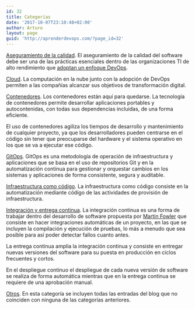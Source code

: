 ```yaml
---
id: 32
title: Categorías
date: '2017-10-07T23:10:48+02:00'
author: Arturo
layout: page
guid: 'http://aprenderdevops.com/?page_id=32'
---
```


[Aseguramiento de la calidad](https://aprenderdevops.com/category/aseguramiento-de-la-calidad/). El aseguramiento de la calidad del software debe ser una de las prácticas esenciales dentro de las organizaciones TI de alto rendimiento que [adoptan un enfoque DevOps](https://aprenderdevops.com/razones-para-adoptar-devops/).

[Cloud](https://aprenderdevops.com/category/cloud/). La computación en la nube junto con la adopción de DevOps permiten a las compañías alcanzar sus objetivos de transformación digital.

[Contenedores](https://aprenderdevops.com/category/contenedores/). Los contenedores están aquí para quedarse. La tecnología de contenedores permite desarrollar aplicaciones portables y autocontenidas, con todas sus dependencias incluidas, de una forma eficiente.

El uso de contenedores agiliza los tiempos de desarrollo y mantenimiento de cualquier proyecto, ya que los desarrolladores pueden centrarse en el código sin tener que preocuparse del hardware y el sistema operativo en los que se va a ejecutar ese código.

[GitOps](https://aprenderdevops.com/category/gitops/). GitOps es una metodología de operación de infraestructura y aplicaciones que se basa en el uso de repositorios Git y en la automatización continua para gestionar y orquestar cambios en los sistemas y aplicaciones de forma consistente, segura y auditable.

[Infraestructura como código](https://aprenderdevops.com/category/infraestructura-como-codigo/). La infraestructura como código consiste en la automatización mediante código de las actividades de provisión de infraestructura.

[Integración y entrega continua](https://aprenderdevops.com/category/integracion-entrega-continua/). La integración continua es una forma de trabajar dentro del desarrollo de software propuesta por [Martin Fowler](https://es.wikipedia.org/wiki/Martin_Fowler) que consiste en hacer integraciones automáticas de un proyecto, en las que se incluyen la compilación y ejecución de pruebas, lo más a menudo que sea posible para así poder detectar fallos cuanto antes.

La entrega continua amplia la integración continua y consiste en entregar nuevas versiones del software para su puesta en producción en ciclos frecuentes y cortos.

En el despliegue continuo el despliegue de cada nueva versión de software se realiza de forma automática mientras que en la entrega continua se requiere de una aprobación manual.

[Otros](https://aprenderdevops.com/category/otros/). En esta categoría se incluyen todas las entradas del blog que no coinciden con ninguna de las categorías anteriores.